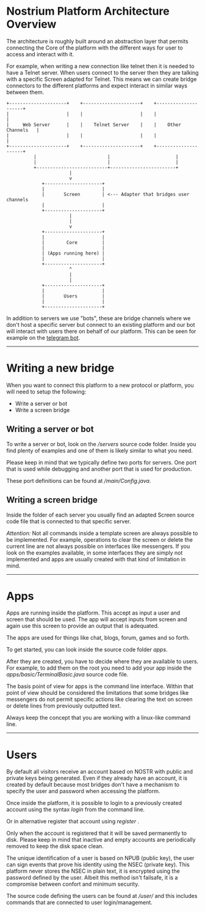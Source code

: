 # Nostrium Platform Architecture Overview

The architecture is roughly built around an abstraction layer that permits
connecting the Core of the platform with the different ways for user to
access and interact with it.

For example, when writing a new connection like telnet then it is needed to
have a Telnet server. When users connect to the server then they are talking
with a specific Screen adapted for Telnet. This means we can create bridge
connectors to the different platforms and expect interact in similar ways
between them.


```plaintext
+---------------------+    +---------------------+    +---------------------+
|                     |    |                     |    |                     |
|     Web Server      |    |    Telnet Server    |    |    Other Channels   |
|                     |    |                     |    |                     |
+---------------------+    +---------------------+    +---------------------+
          |                          |                        |
          |                          |                        |
          +--------------------------+------------------------+
                       |
                       v
             +---------------------+
             |                     |
             |       Screen        | <--- Adapter that bridges user channels
             |                     |
             +---------------------+
                       |
                       |
                       v
             +---------------------+
             |                     |
             |        Core         |
             |                     |
             | (Apps running here) |
             |                     |
             +---------------------+
                       ^
                       |
                       |
             +---------------------+
             |                     |
             |       Users         |
             |                     |
             +---------------------+
```


In addition to servers we use "bots", these are bridge channels where we
don't host a specific server but connect to an existing platform and our
bot will interact with users there on behalf of our platform. This can be
seen for example on the [telegram bot](BotTelegram.md).

-----------

# Writing a new bridge

When you want to connect this platform to a new protocol or platform,
you will need to setup the following:

+ Write a server or bot
+ Write a screen bridge


## Writing a server or bot

To write a server or bot, look on the */servers* source code folder. Inside
you find plenty of examples and one of them is likely similar to what you need.

Please keep in mind that we typically define two ports for servers. One port
that is used while debugging and another port that is used for production.

These port definitions can be found at */main/Config.java*.


## Writing a screen bridge

Inside the folder of each server you usually find an adapted Screen source code
file that is connected to that specific server.

*Attention:* Not all commands inside a template screen are always possible to
be implemented. For example, operations to clear the screen or delete the
current line are not always possible on interfaces like messengers. If you
look on the examples available, in some interfaces they are simply not
implemented and apps are usually created with that kind of limitation in mind.

-----------

# Apps

Apps are running inside the platform. This accept as input a user and screen
that should be used. The app will accept inputs from screen and again use 
this screen to provide an output that is adequated.

The apps are used for things like chat, blogs, forum, games and so forth.

To get started, you can look inside the source code folder *apps*.

After they are created, you have to decide where they are available to users.
For example, to add them on the root you need to add your app inside
the *apps/basic/TerminalBasic.java* source code file.

The basis point of view for apps is the command line interface. Within that
point of view should be considered the limitations that some bridges like
messengers do not permit specific actions like clearing the text on screen or
delete lines from previously outputted text.

Always keep the concept that you are working with a linux-like command line.


-----------


# Users

By default all visitors receive an account based on NOSTR with public and
private keys being generated. Even if they already have an account, it is
created by default because most bridges don't have a mechanism to specify
the user and password when accessing the platform.

Once inside the platform, it is possible to login to a previously created
account using the syntax *login <user> <password>* from the command line.

Or in alternative register that account using *register <user> <password>*.

Only when the account is registered that it will be saved permanently to
disk. Please keep in mind that inactive and empty accounts are periodically
removed to keep the disk space clean.

The unique identification of a user is based on NPUB (public key), the user
can sign events that prove his identity using the NSEC (private key). This
platform never stores the NSEC in plain text, it is encrypted using the
password defined by the user. Albeit this method isn't failsafe, it is a
compromise between confort and minimum security.

The source code defining the users can be found at */user/* and this includes
commands that are connected to user login/management.




